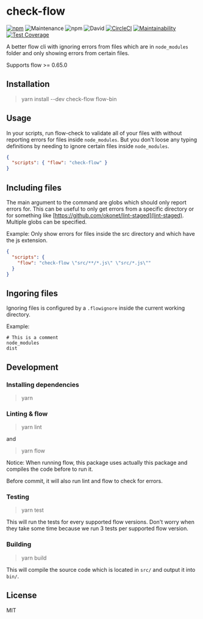 # check-flow

[![npm](https://badgen.net/npm/v/check-flow)](https://www.npmjs.com/package/check-flow) ![Maintenance](https://badgen.net/badge/maintained/yes/green) ![npm](https://badgen.net/npm/license/check-flow) ![David](https://badgen.net/david/dep/HenriBeck/check-flow) [![CircleCI](https://badgen.net/circleci/github/HenriBeck/check-flow)](https://circleci.com/gh/HenriBeck/check-flow) [![Maintainability](https://badgen.net/codeclimate/maintainability/HenriBeck/check-flow)](https://codeclimate.com/github/HenriBeck/check-flow/maintainability) [![Test Coverage](https://badgen.net/codeclimate/coverage/HenriBeck/check-flow)](https://codeclimate.com/github/HenriBeck/check-flow/test_coverage)

A better flow cli with ignoring errors from files which are in `node_modules` folder and only showing errors from certain files.

Supports flow >= 0.65.0

## Installation

> yarn install --dev check-flow flow-bin

## Usage

In your scripts, run flow-check to validate all of your files with without reporting errors for files inside `node_modules`.
But you don't loose any typing definitions by needing to ignore certain files inside `node_modules`.

```json
{
  "scripts": { "flow": "check-flow" }
}
```

## Including files

The main argument to the command are globs which should only report errors for.
This can be useful to only get errors from a specific directory or for something like [https://github.com/okonet/lint-staged](lint-staged).
Multiple globs can be specified.

Example: Only show errors for files inside the src directory and which have the js extension.

````json
{
  "scripts": {
    "flow": "check-flow \"src/**/*.js\" \"src/*.js\""
  }
}
````

## Ingoring files

Ignoring files is configured by a `.flowignore` inside the current working directory.

Example:
```.git exclude
# This is a comment
node_modules
dist
```

## Development

### Installing dependencies

> yarn

### Linting & flow

> yarn lint

and

> yarn flow

Notice: When running flow, this package uses actually this package and compiles the code before to run it.

Before commit, it will also run lint and flow to check for errors.

### Testing

> yarn test

This will run the tests for every supported flow versions.
Don't worry when they take some time because we run 3 tests per supported flow version.

### Building

> yarn build

This will compile the source code which is located in `src/` and output it into `bin/`.

## License

MIT
